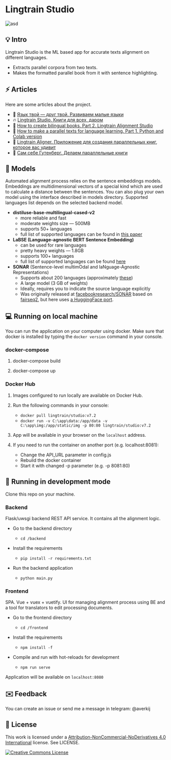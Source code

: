 # Lingtrain Studio

![asd](/img/title.jpg)

## 💡 Intro

Lingtrain Studio is the ML based app for accurate texts alignment on different languages.

- Extracts parallel corpora from two texts.
- Makes the formatted parallel book from it with sentence highlighting.

## ⚡ Articles

Here are some articles about the project.

-  👅 [Язык твой — друг твой. Развиваем малые языки](https://habr.com/ru/articles/791188/)
-  🔥 [Lingtrain Studio. Книги для всех, даром](https://habr.com/ru/company/ods/blog/669990/)
-  🧩 [How to create bilingual books. Part 2. Lingtrain Alignment Studio](https://medium.com/@averoo/how-to-create-bilingual-books-part-2-lingtrain-alignment-studio-ffa56c9c07a6)
-  📘 [How to make a parallel texts for language learning. Part 1. Python and Colab version](https://medium.com/@averoo/how-to-make-a-parallel-book-for-language-learning-part-1-python-and-colab-version-cff09e379d8c)
-  🔮 [Lingtrain Aligner. Приложение для создания параллельных книг, которое вас удивит](https://habr.com/ru/post/564944/)
-  📌 [Сам себе Гутенберг. Делаем параллельные книги](https://habr.com/ru/post/557664/)

## 🧬 Models

Automated alignment process relies on the sentence embeddings models. Embeddings are multidimensional vectors of a special kind which are used to calculate a distance between the sentences. You can also plug your own model using the interface described in models directory. Supported languages list depends on the selected backend model.

- **distiluse-base-multilingual-cased-v2**
  - more reliable and fast
  - moderate weights size — 500MB
  - supports 50+ languages
  - full list of supported languages can be found in [this paper](https://arxiv.org/abs/2004.09813)
- **LaBSE (Language-agnostic BERT Sentence Embedding)**
  - can be used for rare languages
  - pretty heavy weights — 1.8GB
  - supports 100+ languages
  - full list of supported languages can be found [here](https://arxiv.org/abs/2007.01852)
- **SONAR** (Sentence-level multimOdal and laNguage-Agnostic Representations)
  - Supports about 200 languages (approximately [these](https://github.com/facebookresearch/flores/tree/main/flores200))
  - A large model (3 GB of weights)
  - Ideally, requires you to indicate the source language explicitly
  - Was originally released at [facebookresearch/SONAR](https://github.com/facebookresearch/SONAR) based on [fairseq2](https://github.com/facebookresearch/fairseq2), 
  but here uses [a HuggingFace port](https://huggingface.co/cointegrated/SONAR_200_text_encoder).

## 💻 Running on local machine

You can run the application on your computer using docker.
Make sure that docker is installed by typing the <code>docker version</code> command in your console.

### docker-compose

1. docker-compose build

2. docker-compose up

### Docker Hub

1. Images configured to run locally are available on Docker Hub.

2. Run the following commands in your console:
    - <code>docker pull lingtrain/studio:v7.2</code>
    - <code>docker run -v C:\app\data:/app/data -v C:\app\img:/app/static/img -p 80:80 lingtrain/studio:v7.2</code>

3. App will be available in your browser on the <code>localhost</code> address.

4. If you need to run the container on another port (e.g. localhost:8081):
    - Change the API_URL parameter in config.js
    - Rebuild the docker container
    - Start it with changed -p parameter (e.g. -p 8081:80)

## 🔨 Running in development mode

Clone this repo on your machine.

### Backend

Flask/uwsgi backend REST API service. It contains all the alignment logic.

- Go to the backend directory
  - <code>cd /backend</code>

- Install the requirements
  - <code>pip install -r requirements.txt</code>

- Run the backend application
  - <code>python main.py</code>

### Frontend

SPA. Vue + vuex + vuetify. UI for managing alignment process using BE and a tool for translators to edit processing documents.

- Go to the frontend directory
  - <code>cd /frontend</code>

- Install the requirements
  - <code>npm install -f</code>

- Compile and run with hot-reloads for development
  - <code>npm run serve</code>

Application will be available on <code>localhost:8080</code>

## ✉️ Feedback

You can create an issue or send me a message in telegram: @averkij

## 🔑 License

This work is licensed under a [Attribution-NonCommercial-NoDerivatives 4.0 International](http://creativecommons.org/licenses/by-nc-nd/4.0/) license. See LICENSE.

<a rel="license" href="http://creativecommons.org/licenses/by-nc-nd/4.0/"><img alt="Creative Commons License" style="border-width:0" src="https://i.creativecommons.org/l/by-nc-nd/4.0/88x31.png" /></a>
